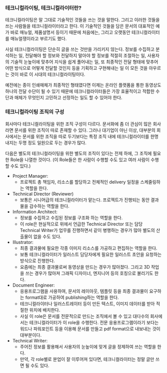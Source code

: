 ### 테크니컬라이팅, 테크니컬라이터란?

테크니컬라이팅은 말 그대로 기술적인 것들을 쓰는 것을 말한다. 그리고 이러한 것들을 쓰는 사람들을 테크니컬라이터라고 한다. 이 기술적인 것들을 담은 문서의 대표적인 예가 바로 매뉴얼, 제품설명서 등이기 때문에 처음에는, 그리고 오랫동안 테크니컬라이터를 매뉴얼쟁이라고 부르기도 했다.

사실 테크니컬라이팅은 단순히 글을 쓰는 것만을 가리키지 않는다. 정보를 수집하고 분석하는 일, 전달해야 할 정보와 전달하지 말아야 할 정보를 적절히 조절하는 일, 사용자의 기술적 눈높이에 맞추어 지식을 쉽게 풀어내는 일, 또 최종적인 전달 형태에 맞추어 어떤 방식으로 어떻게 전달할 것인지 등을 기획하고 구현해내는 일 이 모든 것을 아우르는 것이 바로 이 시대의 테크니컬라이팅이다. 

예전에는 종이 인쇄매체가 최종적인 형태였다면 이제는 온라인 플랫폼을 통한 동영상도 하나의 전달 수단이 될 수 있기 때문에 테크니컬라이터들은 가장 효율적이고 적합한 수단과 매체가 무엇인지 고민하고 선정하는 일도 할 수 있어야 한다. 

### 테크니컬라이팅 조직의 구성

회사마다 테크니컬라이팅을 위한 조직 구성이 다르다. 문서화에 좀 더 관심이 많은 회사라면 문서를 위한 조직이 따로 존재할 수 있다. 그러나 대기업이 아닌 이상, 대부분의 회사에서는 문서를 위한 조직을 따로 두기보다는 특정 조직 내에 테크니컬라이터를 한명 내지는 두명 정도 일원으로 두는 경우가 많다.

다음은 별도의 테크니컬라이팅을 위한 별도의 조직이 있다는 전제 하에, 그 조직에 필요한 Role을 나열한 것이다. (이 Role들은 한 사람이 수행할 수도 있고 여러 사람이 수행할 수도 있다.)

- Project Manager:
  - 프로젝트 총 책임자, 리소스를 할당하고 전체적인 delivery 일정을 스케줄링하는 역할을 한다.
- Technical Director (Reviewer)
  - 보통은 시니어급의 테크니컬라이터가 맡는다. 프로젝트가 진행되는 동안 결과물을 감수하는 역할을 한다.
- Information Architect: 
  - 정보를 수집하고 수집된 정보를 구조화 하는 역할을 한다. 
  - 이 role은 현실적으로 위에서 언급한 Technical Director 또는 담당 Technical Writer가 업무를 진행하면서 같이 병행하는 경우가 많아 별도의 산출물이 없을 수도 있다.
- Illustrator: 
  - 최종 결과물에 필요한 각종 이미지 리소스를 가공하고 편집하는 역할을 한다. 
  - 보통 테크니컬라이터가 일러스트 담당자에게 필요한 일러스트 초안을 요청하는 방식으로 진행한다.
  - 요즘에는 최종 결과물로써 동영상을 만드는 경우가 많아졌다. 그리고 3D 작업을 쓰는 경우가 많아져 그래픽 디자이너, 엔지니어 등의 호칭으로 불리기도 한다.
- Document Engineer: 
  - 응용프로그램을 사용하여, 문서의 레이아웃, 템플릿 등을 최종 결과물이 요구하는 format대로 가공하여 publishing하는 역할을 한다.
  - 테크니컬라이터나 일러스트레이터 등이 만든 텍스트, 이미지 데이터를 받아 적절한 위치에 배치한다.
  - 사실 이 role은 문서를 전문적으로 만드는 조직에서 볼 수 있고 대다수의 회사에서는 테크니컬라이터가 이 role을 수행한다. 전문 응용프로그램이라기 보다는 워드나 파워포인트 등을 이용해 문서를 만들고 pdf format으로 내보내는 것이 대부분이다. 
- Technical Writer:
  - 주어진 정보를 활용해서 사용자의 눈높이에 맞게 글을 정제하여 쓰는 역할을 한다.
  - 만약, 각 role별로 분업이 잘 이루어져 있다면, 테크니컬라이터는 정말 글만 쓰면 될 수도 있다.